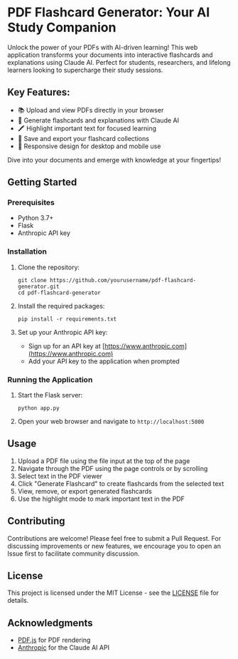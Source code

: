 # PDF Flashcard Generator: Your AI Study Companion

Unlock the power of your PDFs with AI-driven learning! This web application transforms your documents into interactive flashcards and explanations using Claude AI. Perfect for students, researchers, and lifelong learners looking to supercharge their study sessions.

## Key Features:
- 📚 Upload and view PDFs directly in your browser
- 🤖 Generate flashcards and explanations with Claude AI
- 🖍️ Highlight important text for focused learning
- 💾 Save and export your flashcard collections
- 📱 Responsive design for desktop and mobile use

Dive into your documents and emerge with knowledge at your fingertips!

## Getting Started

### Prerequisites

- Python 3.7+
- Flask
- Anthropic API key

### Installation

1. Clone the repository:
   ```
   git clone https://github.com/yourusername/pdf-flashcard-generator.git
   cd pdf-flashcard-generator
   ```

2. Install the required packages:
   ```
   pip install -r requirements.txt
   ```

3. Set up your Anthropic API key:
   - Sign up for an API key at [https://www.anthropic.com](https://www.anthropic.com)
   - Add your API key to the application when prompted

### Running the Application

1. Start the Flask server:
   ```
   python app.py
   ```

2. Open your web browser and navigate to `http://localhost:5000`

## Usage

1. Upload a PDF file using the file input at the top of the page
2. Navigate through the PDF using the page controls or by scrolling
3. Select text in the PDF viewer
4. Click "Generate Flashcard" to create flashcards from the selected text
5. View, remove, or export generated flashcards
6. Use the highlight mode to mark important text in the PDF

## Contributing

Contributions are welcome! Please feel free to submit a Pull Request. For discussing improvements or new features, we encourage you to open an Issue first to facilitate community discussion.

## License

This project is licensed under the MIT License - see the [LICENSE](LICENSE) file for details.

## Acknowledgments

- [PDF.js](https://mozilla.github.io/pdf.js/) for PDF rendering
- [Anthropic](https://www.anthropic.com) for the Claude AI API
